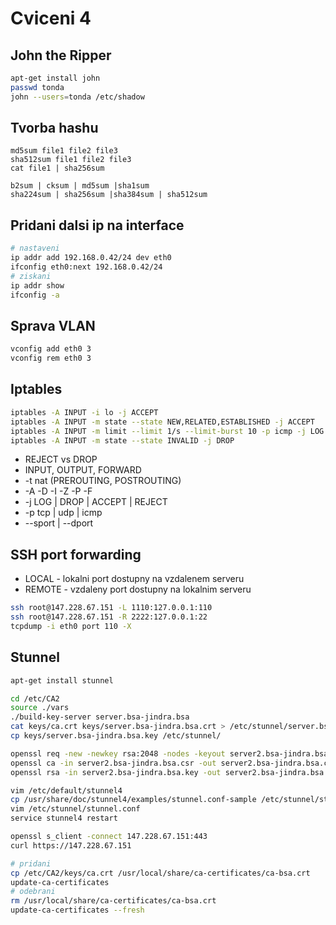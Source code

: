 # Cviceni 4

## John the Ripper

```bash
apt-get install john
passwd tonda
john --users=tonda /etc/shadow
```

## Tvorba hashu

```
md5sum file1 file2 file3
sha512sum file1 file2 file3
cat file1 | sha256sum
```

```
b2sum | cksum | md5sum |sha1sum
sha224sum | sha256sum |sha384sum | sha512sum
```

## Pridani dalsi ip na interface

```bash
# nastaveni
ip addr add 192.168.0.42/24 dev eth0
ifconfig eth0:next 192.168.0.42/24
# ziskani
ip addr show
ifconfig -a
```

## Sprava VLAN

```bash
vconfig add eth0 3
vconfig rem eth0 3
```

## Iptables

```bash
iptables -A INPUT -i lo -j ACCEPT
iptables -A INPUT -m state --state NEW,RELATED,ESTABLISHED -j ACCEPT
iptables -A INPUT -m limit --limit 1/s --limit-burst 10 -p icmp -j LOG
iptables -A INPUT -m state --state INVALID -j DROP 
```

* REJECT vs DROP
* INPUT, OUTPUT, FORWARD
* -t nat (PREROUTING, POSTROUTING)
* -A -D -I -Z -P -F
* -j LOG | DROP | ACCEPT | REJECT
* -p tcp | udp | icmp
* --sport | --dport 

## SSH port forwarding
 
* LOCAL - lokalni port dostupny na vzdalenem serveru
* REMOTE - vzdaleny port dostupny na lokalnim serveru

```bash
ssh root@147.228.67.151 -L 1110:127.0.0.1:110
ssh root@147.228.67.151 -R 2222:127.0.0.1:22
tcpdump -i eth0 port 110 -X
```

## Stunnel
 
```bash
apt-get install stunnel
```

```bash
cd /etc/CA2
source ./vars
./build-key-server server.bsa-jindra.bsa
cat keys/ca.crt keys/server.bsa-jindra.bsa.crt > /etc/stunnel/server.bsa-jindra.bsa.pem
cp keys/server.bsa-jindra.bsa.key /etc/stunnel/
```

```bash
openssl req -new -newkey rsa:2048 -nodes -keyout server2.bsa-jindra.bsa.key -out server2.bsa-jindra.bsa.csr
openssl ca -in server2.bsa-jindra.bsa.csr -out server2.bsa-jindra.bsa.crt -config ./openssl-1.0.0.cnf
openssl rsa -in server2.bsa-jindra.bsa.key -out server2.bsa-jindra.bsa.key.pem
```

```bash
vim /etc/default/stunnel4
cp /usr/share/doc/stunnel4/examples/stunnel.conf-sample /etc/stunnel/stunnel.conf
vim /etc/stunnel/stunnel.conf
service stunnel4 restart
```

```bash
openssl s_client -connect 147.228.67.151:443
curl https://147.228.67.151
```

```bash
# pridani 
cp /etc/CA2/keys/ca.crt /usr/local/share/ca-certificates/ca-bsa.crt
update-ca-certificates
# odebrani
rm /usr/local/share/ca-certificates/ca-bsa.crt
update-ca-certificates --fresh
```

